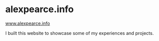 # alexpearce.info

www.alexpearce.info

I built this website to showcase some of my experiences and projects.

